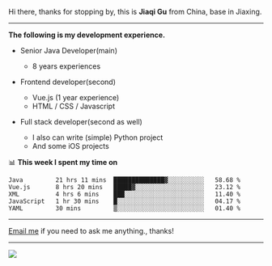 Hi there, thanks for stopping by, this is **Jiaqi Gu** from China, base in Jiaxing.

---

**The following is my development experience.**

- Senior Java Developer(main)
  - 8 years experiences

- Frontend developer(second)
  - Vue.js (1 year experience)
  - HTML / CSS / Javascript
  
- Full stack developer(second as well)
  - I also can write (simple) Python project
  - And some iOS projects

📊 **This week I spent my time on**
<!--START_SECTION:waka-->
```text
Java         21 hrs 11 mins  ██████████████▓░░░░░░░░░░   58.68 % 
Vue.js       8 hrs 20 mins   █████▓░░░░░░░░░░░░░░░░░░░   23.12 % 
XML          4 hrs 6 mins    ███░░░░░░░░░░░░░░░░░░░░░░   11.40 % 
JavaScript   1 hr 30 mins    █░░░░░░░░░░░░░░░░░░░░░░░░   04.17 % 
YAML         30 mins         ▒░░░░░░░░░░░░░░░░░░░░░░░░   01.40 % 
```
<!--END_SECTION:waka-->

---

[Email me](mailto:droidqw@gmail.com?subject=Hiring_from_GitHub) if you need to ask me anything., thanks!

---

![]( https://visitor-badge.glitch.me/badge?page_id=githubgujiaqi)
